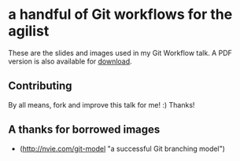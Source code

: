 # a handful of Git workflows for the agilist

These are the slides and images used in my Git Workflow talk. A PDF version is also available for [download](http://github.com/stevenharman/git-workflows/downloads "download the PDF"). 

## Contributing

By all means, fork and improve this talk for me! :) Thanks!

## A thanks for borrowed images

- (http://nvie.com/git-model "a successful Git branching model")

